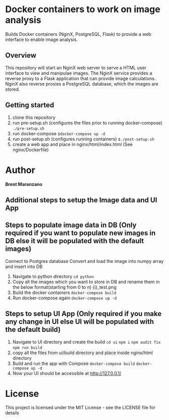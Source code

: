 # Docker containers to work on image analysis
Builds Docker containers (NginX, PostgreSQL, Flask) to provide
a web interface to enable image analysis.

## Overview
This repository will start an NginX web server to serve a HTML user interface
to view and manipulae images. The NginX service provides a reverse proxy
to a Flask application that can provide image calculations. NginX also reverse
proxies a PostgreSQL database, which the images are stored.

## Getting started
1. clone this repository
2. run pre-setup.sh (configures the files prior to running docker-compose)
`./pre-setup.sh`
2. run docker-compose
`$docker-compose up -d`
3. run post-setup.sh (configures running containers)
`$./post-setup.sh`
4. create a web app and place in nginx/html/index.html (See nginx/Dockerfile)

# Author

**Brent Maranzano**

## Additional steps to setup the Image data and UI App

## Steps to populate image data in DB (Only required if you want to populate new images in DB else it will be populated with the default images)
Connect to Postgres database
Convert and load the image into numpy array and insert into DB
1. Navigate to python directory
`cd python`
2. Copy all the images which you want to store in DB and rename them in the below format(starting from 0 to n)
{i}_test.png
3. Build the docker containers
`docker-compose build`
4. Run docker-compose again
`docker-compose up -d`

## Steps to setup UI App (Only required if you make any change in UI else UI will be populated with the default build)
1. Navigate to UI directory and create the build
`cd ui`
`npm i`
`npm audit fix`
`npm run build`
2. copy all the files from ui/build directory and place inside nginx/html directory
3. Build and run the app with Compose
`docker-compose build`
`docker-compose up -d`
4. Now your UI should be accessible at http://127.0.0.1/

# License

This project is licensed under the MIT License - see the LICENSE file for details

